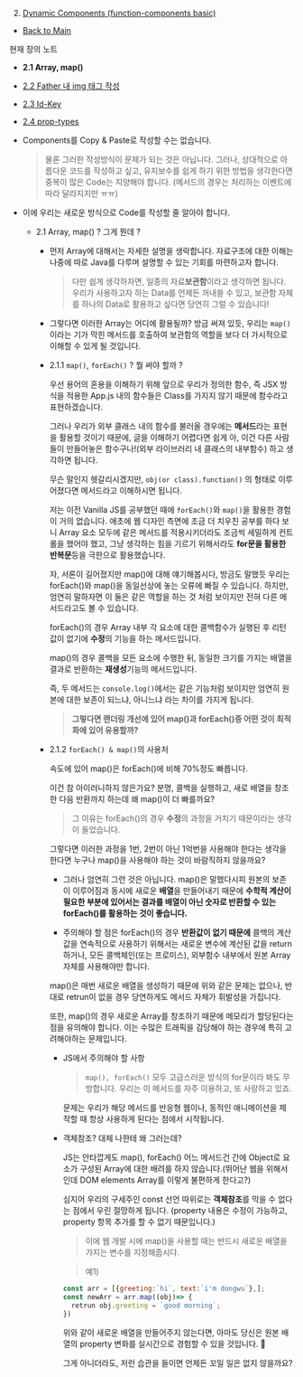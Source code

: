 2. [Dynamic Components (function-components basic)](2_Dynamic_Components.md)

- [Back to Main](../../README.md)

현재 장의 노트

- **2.1 Array, map()**

- [2.2 Father 내 img 태그 작성](2_img.md)

- [2.3 Id-Key](2_id-key.md)

- [2.4 prop-types](2_prop-types.md)

- Components를 Copy & Paste로 작성할 수는 없습니다.

  > 물론 그러한 작성방식이 문제가 되는 것은 아닙니다. 그러나, 상대적으로 아름다운 코드를 작성하고 싶고, 유지보수를 쉽게 하기 위한 방법을 생각한다면 중복이 많은 Code는 지양해야 합니다. (메서드의 경우는 처리하는 이벤트에 따라 달라지지만 ㅠㅠ)

- 이에 우리는 새로운 방식으로 Code를 작성할 줄 알아야 합니다.

  - 2.1 Array, map() ? 그게 뭔데 ?

    - 먼저 Array에 대해서는 자세한 설명을 생락합니다. 자료구조에 대한 이해는 나중에 따로 Java를 다루며 설명할 수 있는 기회를 마련하고자 합니다.

      > 다만 쉽게 생각하자면, 일종의 자료**보관함**이라고 생각하면 됩니다. 우리가 사용하고자 하는 Data를 언제든 꺼내쓸 수 있고, 보관함 자체를 하나의 Data로 활용하고 싶다면 당연히 그럴 수 있습니다!

    - 그렇다면 이러한 Array는 어디에 활용될까? 방금 써져 있듯, 우리는 `map()`이라는 기가 막힌 메서드를 호출하여 보관함의 역할을 보다 더 가시적으로 이해할 수 있게 될 것입니다.

    - 2.1.1 `map()`, `forEach()` ? 뭘 써야 할까 ?

      우선 용어의 혼용을 이해하기 위해 앞으로 우리가 정의한 함수, 즉 JSX 방식을 적용한 App.js 내의 함수들은 Class를 가지지 않기 때문에 함수라고 표현하겠습니다.

      그러나 우리가 외부 클래스 내의 함수를 불러올 경우에는 **메서드**라는 표현을 활용할 것이기 때문에, 글을 이해하기 어렵다면 쉽게 아, 이건 다른 사람들이 만들어놓은 함수구나!(외부 라이브러리 내 클래스의 내부함수) 하고 생각하면 됩니다.

      무슨 말인지 헷갈리시겠지만, `obj(or class).function()` 의 형태로 이루어졌다면 메서드라고 이해하시면 됩니다.

      저는 이전 Vanilla JS를 공부했던 때에 `forEach()`와 `map()`을 활용한 경험이 거의 없습니다. 애초에 웹 디자인 측면에 조금 더 치우친 공부를 하다 보니 Array 요소 모두에 같은 메서드를 적용시키더라도 조금씩 세밀하게 컨트롤을 했어야 했고, 그냥 생각하는 힘을 기르기 위해서라도 **for문을 활용한 반복문**등을 극한으로 활용했습니다.

      자, 서론이 길어졌지만 map()에 대해 얘기해봅시다, 방금도 말했듯 우리는 forEach()와 map()을 동일선상에 놓는 오류에 빠질 수 있습니다. 하지만, 엄연히 말하자면 이 둘은 같은 역할을 하는 것 처럼 보이지만 전혀 다른 메서드라고도 볼 수 있습니다.

      forEach()의 경우 Array 내부 각 요소에 대한 콜백함수가 실행된 후 리턴값이 없기에 **수정**의 기능을 하는 메서드입니다.

      map()의 경우 콜백을 모든 요소에 수행한 뒤, 동일한 크기를 가지는 배열을 결과로 반환하는 **재생성**기능의 메서드입니다.

      즉, 두 메서드는 `console.log()`에서는 같은 기능처럼 보이지만 엄연히 원본에 대한 보존이 되느냐, 아니느냐 라는 차이를 가지게 됩니다.

      > **그렇다면 랜더링 개선에 있어 map()과 forEach()중 어떤 것이 최적화에 있어 유용할까?**

    - 2.1.2 `forEach() & map()`의 사용처

      <!--
               | forEach()                     | map()                              |
               | ----------------------------- | ---------------------------------- |
               | Array 요소 인덱스로 호출      | Array 요소 인덱스로 호출           |
               | 해당 요소 콜백 적용           | 해당 요소 콜백 적용                |
               | 해당 요소 인덱스로 Array 호출 | 새로운 Array 내 동일 인덱스에 반환 |
               | Array 요소 콜백요소로 수정    | 배열 길이만큼 반복                 |
               | output = 수정된 요소의 값     | Array로 전체 결과를 반환           |
               | 배열 길이만큼 반복            |                                    |-->

      속도에 있어 map()은 forEach()에 비해 70%정도 빠릅니다.

      이건 참 아이러니하지 않은가요? 분명, 콜백을 실행하고, 새로 배열을 창조한 다음 반환까지 하는데 왜 map()이 더 빠를까요?

      > 그 이유는 forEach()의 경우 **수정**의 과정을 거치기 때문이라는 생각이 들었습니다.

      그렇다면 이러한 과정을 1번, 2번이 아닌 1억번을 사용해야 한다는 생각을 한다면 누구나 map()을 사용해야 하는 것이 바람직하지 않을까요?

      - 그러나 엄연히 그런 것은 아닙니다. map()은 말했다시피 원본의 보존이 이루어짐과 동시에 새로운 **배열**을 만들어내기 때문에 **수학적 계산이 필요한 부분에 있어서는 결과를 배열이 아닌 숫자로 반환할 수 있는 forEach()를 활용하는 것이 좋습니다.**

      - 주의해야 할 점은 forEach()의 경우 **반환값이 없기 때문에** 콜백의 계산값을 연속적으로 사용하기 위해서는 새로운 변수에 계산된 값을 return하거나, 모든 콜백체인(또는 프로미스), 외부함수 내부에서 원본 Array자체를 사용해야만 합니다.

      map()은 매번 새로운 배열을 생성하기 때문에 위와 같은 문제는 없으나, 반대로 retrun이 없을 경우 당연하게도 메서드 자체가 휘발성을 가집니다.

      또한, map()의 경우 새로운 Array를 창조하기 때문에 메모리가 할당된다는 점을 유의해야 합니다. 이는 수많은 트래픽을 감당해야 하는 경우에 특히 고려해야하는 문제입니다.

      - JS에서 주의해야 할 사항

        > `map(), forEach()` 모두 고급스러운 방식의 for문이라 봐도 무방합니다. 우리는 이 메서드를 자주 이용하고, 또 사랑하고 있죠.

        문제는 우리가 해당 메서드를 반응형 웹이나, 동적인 애니메이션을 제작할 때 항상 사용하게 된다는 점에서 시작됩니다.

      - 객체참조? 대체 나한테 왜 그러는데?

        JS는 안타깝게도 map(), forEach() 어느 메서드건 간에 Object로 요소가 구성된 Array에 대한 배려를 하지 않습니다.(뛰어난 웹을 위해서인데 DOM elements Array를 이렇게 불편하게 한다고?)

        심지어 우리의 구세주인 const 선언 따위로는 **객체참조**를 막을 수 없다는 점에서 우린 절망하게 됩니다. (property 내용은 수정이 가능하고, property 항목 추가를 할 수 없기 때문입니다.)

        > 이에 웹 개발 시에 map()을 사용할 때는 반드시 새로운 배열을 가지는 변수를 지정해줍시다.

        > 예1)

        ```javascript
        const arr = [{greeting:`hi`, text:`i'm dongwu`},];
        const newArr = arr.map((obj)=> {
          retrun obj.greeting = `good morning`;
        })
        ```

        위와 같이 새로운 배열을 만들어주지 않는다면, 아마도 당신은 원본 배열의 property 변화를 실시간으로 경험할 수 있을 것입니다. 🧔

        그게 아니더라도, 저런 습관을 들이면 언제든 꼬일 일은 없지 않을까요?
